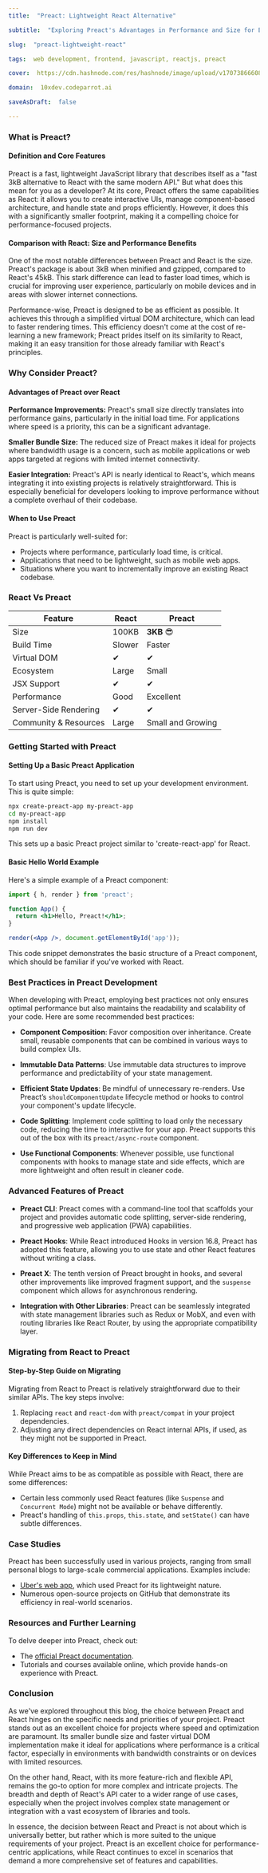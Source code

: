 ```yaml
---
title:  "Preact: Lightweight React Alternative"

subtitle:  "Exploring Preact's Advantages in Performance and Size for Enhanced Web Development"

slug:  "preact-lightweight-react"

tags:  web development, frontend, javascript, reactjs, preact

cover:  https://cdn.hashnode.com/res/hashnode/image/upload/v1707386660895/QhfuioEfd.png?auto=format

domain:  10xdev.codeparrot.ai

saveAsDraft:  false

---
```


### What is Preact?

#### Definition and Core Features

Preact is a fast, lightweight JavaScript library that describes itself as a "fast 3kB alternative to React with the same modern API." But what does this mean for you as a developer? At its core, Preact offers the same capabilities as React: it allows you to create interactive UIs, manage component-based architecture, and handle state and props efficiently. However, it does this with a significantly smaller footprint, making it a compelling choice for performance-focused projects.

#### Comparison with React: Size and Performance Benefits

One of the most notable differences between Preact and React is the size. Preact's package is about 3kB when minified and gzipped, compared to React's 45kB. This stark difference can lead to faster load times, which is crucial for improving user experience, particularly on mobile devices and in areas with slower internet connections.

Performance-wise, Preact is designed to be as efficient as possible. It achieves this through a simplified virtual DOM architecture, which can lead to faster rendering times. This efficiency doesn't come at the cost of re-learning a new framework; Preact prides itself on its similarity to React, making it an easy transition for those already familiar with React's principles.

### Why Consider Preact?

#### Advantages of Preact over React

**Performance Improvements:** Preact's small size directly translates into performance gains, particularly in the initial load time. For applications where speed is a priority, this can be a significant advantage.

**Smaller Bundle Size:** The reduced size of Preact makes it ideal for projects where bandwidth usage is a concern, such as mobile applications or web apps targeted at regions with limited internet connectivity.

**Easier Integration:** Preact's API is nearly identical to React's, which means integrating it into existing projects is relatively straightforward. This is especially beneficial for developers looking to improve performance without a complete overhaul of their codebase.

#### When to Use Preact

Preact is particularly well-suited for:
- Projects where performance, particularly load time, is critical.
- Applications that need to be lightweight, such as mobile web apps.
- Situations where you want to incrementally improve an existing React codebase.

### React Vs Preact

| Feature            | React           | Preact       |
|--------------------|-----------------|--------------|
| Size               | 100KB           | **3KB**  😎  |
| Build Time         | Slower          | Faster       |
| Virtual DOM        | ✔               | ✔            |
| Ecosystem          | Large           | Small      |
| JSX Support        | ✔               | ✔            |
| Performance        | Good            | Excellent    |
| Server-Side Rendering | ✔               | ✔            |
| Community & Resources | Large           | Small and Growing       |

### Getting Started with Preact

#### Setting Up a Basic Preact Application

To start using Preact, you need to set up your development environment. This is quite simple:

```bash
npx create-preact-app my-preact-app
cd my-preact-app
npm install
npm run dev
```

This sets up a basic Preact project similar to 'create-react-app' for React.

#### Basic Hello World Example

Here's a simple example of a Preact component:

```jsx
import { h, render } from 'preact';

function App() {
  return <h1>Hello, Preact!</h1>;
}

render(<App />, document.getElementById('app'));
```

This code snippet demonstrates the basic structure of a Preact component, which should be familiar if you've worked with React.

### Best Practices in Preact Development

When developing with Preact, employing best practices not only ensures optimal performance but also maintains the readability and scalability of your code. Here are some recommended best practices:

- **Component Composition**: Favor composition over inheritance. Create small, reusable components that can be combined in various ways to build complex UIs.
  
- **Immutable Data Patterns**: Use immutable data structures to improve performance and predictability of your state management.
  
- **Efficient State Updates**: Be mindful of unnecessary re-renders. Use Preact’s `shouldComponentUpdate` lifecycle method or hooks to control your component's update lifecycle.
  
- **Code Splitting**: Implement code splitting to load only the necessary code, reducing the time to interactive for your app. Preact supports this out of the box with its `preact/async-route` component.
  
- **Use Functional Components**: Whenever possible, use functional components with hooks to manage state and side effects, which are more lightweight and often result in cleaner code.

### Advanced Features of Preact

- **Preact CLI**: Preact comes with a command-line tool that scaffolds your project and provides automatic code splitting, server-side rendering, and progressive web application (PWA) capabilities.

- **Preact Hooks**: While React introduced Hooks in version 16.8, Preact has adopted this feature, allowing you to use state and other React features without writing a class.

- **Preact X**: The tenth version of Preact brought in hooks, and several other improvements like improved fragment support, and the `suspense` component which allows for asynchronous rendering.

- **Integration with Other Libraries**: Preact can be seamlessly integrated with state management libraries such as Redux or MobX, and even with routing libraries like React Router, by using the appropriate compatibility layer.


### Migrating from React to Preact

#### Step-by-Step Guide on Migrating

Migrating from React to Preact is relatively straightforward due to their similar APIs. The key steps involve:
1. Replacing `react` and `react-dom` with `preact/compat` in your project dependencies.
2. Adjusting any direct dependencies on React internal APIs, if used, as they might not be supported in Preact.

#### Key Differences to Keep in Mind

While Preact aims to be as compatible as possible with React, there are some differences:
- Certain less commonly used React features (like `Suspense` and `Concurrent Mode`) might not be available or behave differently.
- Preact's handling of `this.props`, `this.state`, and `setState()` can have subtle differences.


### Case Studies

Preact has been successfully used in various projects, ranging from small personal blogs to large-scale commercial applications. Examples include:
- [Uber's web app](https://eng.uber.com/m-uber/), which used Preact for its lightweight nature.
- Numerous open-source projects on GitHub that demonstrate its efficiency in real-world scenarios.

### Resources and Further Learning

To delve deeper into Preact, check out:
- The [official Preact documentation](https://preactjs.com/).
- Tutorials and courses available online, which provide hands-on experience with Preact.

### Conclusion

As we've explored throughout this blog, the choice between Preact and React hinges on the specific needs and priorities of your project. Preact stands out as an excellent choice for projects where speed and optimization are paramount. Its smaller bundle size and faster virtual DOM implementation make it ideal for applications where performance is a critical factor, especially in environments with bandwidth constraints or on devices with limited resources.

On the other hand, React, with its more feature-rich and flexible API, remains the go-to option for more complex and intricate projects. The breadth and depth of React's API cater to a wider range of use cases, especially when the project involves complex state management or integration with a vast ecosystem of libraries and tools.

In essence, the decision between React and Preact is not about which is universally better, but rather which is more suited to the unique requirements of your project. Preact is an excellent choice for performance-centric applications, while React continues to excel in scenarios that demand a more comprehensive set of features and capabilities.
